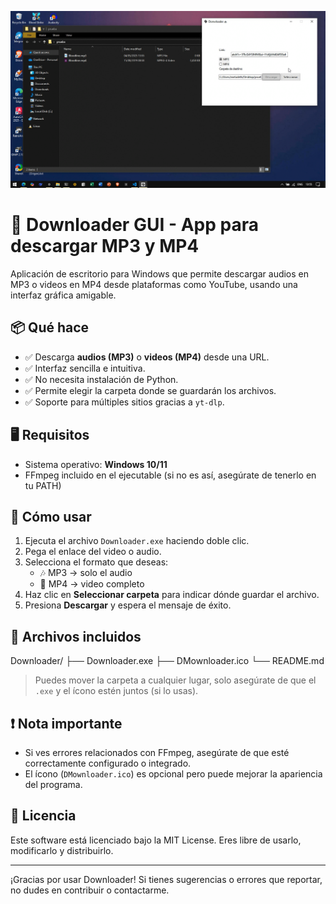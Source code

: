 [![V1](donwloader.png)](video.mp4)

# 🎵 Downloader GUI - App para descargar MP3 y MP4

Aplicación de escritorio para Windows que permite descargar audios en MP3 o videos en MP4 desde plataformas como YouTube, usando una interfaz gráfica amigable.

## 📦 Qué hace

- ✅ Descarga **audios (MP3)** o **videos (MP4)** desde una URL.
- ✅ Interfaz sencilla e intuitiva.
- ✅ No necesita instalación de Python.
- ✅ Permite elegir la carpeta donde se guardarán los archivos.
- ✅ Soporte para múltiples sitios gracias a `yt-dlp`.

## 🖥️ Requisitos

- Sistema operativo: **Windows 10/11**
- FFmpeg incluido en el ejecutable (si no es así, asegúrate de tenerlo en tu PATH)

## 🚀 Cómo usar

1. Ejecuta el archivo `Downloader.exe` haciendo doble clic.
2. Pega el enlace del video o audio.
3. Selecciona el formato que deseas:  
   - 🎶 MP3 → solo el audio  
   - 🎥 MP4 → video completo
4. Haz clic en **Seleccionar carpeta** para indicar dónde guardar el archivo.
5. Presiona **Descargar** y espera el mensaje de éxito.

## 📁 Archivos incluidos

Downloader/
├── Downloader.exe
├── DMownloader.ico
└── README.md


> Puedes mover la carpeta a cualquier lugar, solo asegúrate de que el `.exe` y el ícono estén juntos (si lo usas).

## ❗ Nota importante

- Si ves errores relacionados con FFmpeg, asegúrate de que esté correctamente configurado o integrado.
- El ícono (`DMownloader.ico`) es opcional pero puede mejorar la apariencia del programa.

## 📜 Licencia

Este software está licenciado bajo la MIT License. Eres libre de usarlo, modificarlo y distribuirlo.

---

¡Gracias por usar Downloader! Si tienes sugerencias o errores que reportar, no dudes en contribuir o contactarme.
